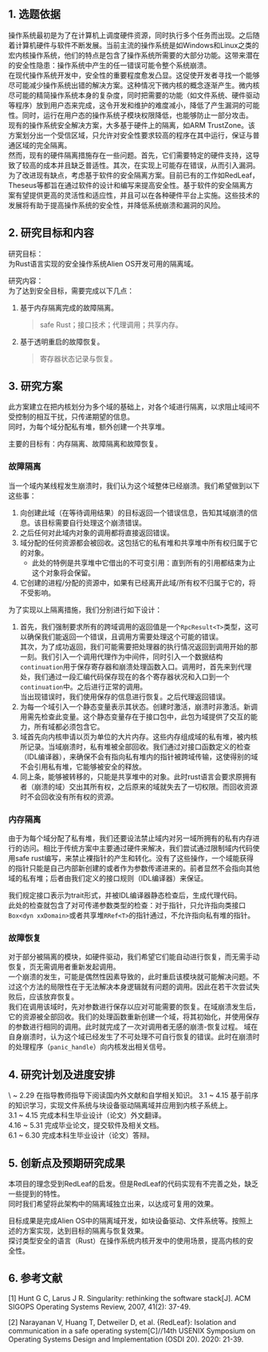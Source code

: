 ## 1. 选题依据

操作系统最初是为了在计算机上调度硬件资源，同时执行多个任务而出现。之后随着计算机硬件与软件不断发展。当前主流的操作系统是如Windows和Linux之类的宏内核操作系统，他们的特点是包含了操作系统所需要的大部分功能。这带来潜在的安全性隐患：操作系统中产生的任一错误可能令整个系统崩溃。  
在现代操作系统开发中，安全性的重要程度愈发凸显。这促使开发者寻找一个能够尽可能减少操作系统出错的解决方案。这种情况下微内核的概念逐渐产生。微内核尽可能的精简操作系统本身的复杂度，同时把需要的功能（如文件系统、硬件驱动等程序）放到用户态来完成，这令开发和维护的难度减小，降低了产生漏洞的可能性。同时，运行在用户态的操作系统子模块权限降低，也能够防止一部分攻击。  
现有的操作系统安全解决方案，大多基于硬件上的隔离，如ARM TrustZone。该方案划分出一个受信区域，只允许对安全性要求较高的程序在其中运行，保证与普通区域的完全隔离。  
然而，现有的硬件隔离措施存在一些问题。首先，它们需要特定的硬件支持，这导致了较高的成本并且缺乏普适性。其次，在实现上可能存在错误，从而引入漏洞。  
为了改进现有缺点，考虑基于软件的安全隔离方案。目前已有的工作如RedLeaf，Theseus等都旨在通过软件的设计和编写来提高安全性。基于软件的安全隔离方案有望提供更高的灵活性和适应性，并且可以在各种硬件平台上实施。这些技术的发展将有助于提高操作系统的安全性，并降低系统崩溃和漏洞的风险。

## 2. 研究目标和内容

研究目标：  
为Rust语言实现的安全操作系统Alien OS开发可用的隔离域。  

研究内容：  
为了达到安全目标，需要完成以下几点：  
1. 基于内存隔离完成的故障隔离。
   > safe Rust；接口技术；代理调用；共享内存。  
2. 基于透明重启的故障恢复。  
   > 寄存器状态记录与恢复。

## 3. 研究方案

此方案建立在把内核划分为多个域的基础上，对各个域进行隔离，以求阻止域间不受控制的相互干扰，只传递期望的信息。  
同时，为每个域分配私有堆，额外创建一个共享堆。

主要的目标有：内存隔离、故障隔离和故障恢复。

### 故障隔离

当一个域内某线程发生崩溃时，我们认为这个域整体已经崩溃。我们希望做到以下这些事：  
1. 向创建此域（在等待调用结果）的目标返回一个错误信息，告知其域崩溃的信息。该目标需要自行处理这个崩溃错误。
2. 之后任何对此域内对象的调用都将直接返回错误。
3. 域分配的任何资源都会被回收。这包括它的私有堆和共享堆中所有权归属于它的对象。
	- 此处的特例是共享堆中它借出的不可变引用：直到所有的引用都结束为止这个对象将会保留。
4. 它创建的进程/分配的资源中，如果有已经离开此域/所有权不归属于它的，将不受影响。

为了实现以上隔离措施，我们分别进行如下设计：
1. 首先，我们强制要求所有的跨域调用的返回值是一个`RpcResult<T>`类型，这可以确保我们能返回一个错误，且调用方需要处理这个可能的错误。  
   其次，为了成功返回，我们可能需要把处理器的执行情况返回到调用开始的那一刻。我们引入一个调用代理作为中间件，同时引入一个数据结构`continuation`用于保存寄存器和崩溃处理函数入口。调用时，首先来到代理处，我们通过一段汇编代码保存现在的各个寄存器状况和入口到一个`continuation`中。之后进行正常的调用。  
   当出现错误时，我们使用保存的信息进行恢复。之后代理返回错误。
2. 为每一个域引入一个静态变量表示其状态。创建时激活，崩溃时非激活。新调用需先检查此变量。这个静态变量存在于接口包中，此包为域提供了交互的能力，所有域都必须包含它。
3. 域首先向内核申请以页为单位的大片内存。这些内存组成域的私有堆，被内核所记录。当域崩溃时，私有堆被全部回收。我们通过对接口函数定义的检查（IDL编译器），来确保不会有指向私有堆内的指针被跨域传输，这使得别的域不会引用私有堆，它能够被安全的释放。
4. 同上条，能够被转移的，只能是共享堆中的对象。此时rust语言会要求原拥有者（崩溃的域）交出其所有权，之后原来的域就失去了一切权限。而回收资源时不会回收没有所有权的资源。

### 内存隔离

由于为每个域分配了私有堆，我们还要设法禁止域内对另一域所拥有的私有内存进行的访问。相比于传统方案中主要通过硬件来解决，我们尝试通过限制域内代码使用safe rust编写，来禁止裸指针的产生和转化。没有了这些操作，一个域能获得的指针只能是自己内部新创建的或者作为参数传递进来的。前者显然不会指向其他域的私有堆；后者由我们定义的接口规则（IDL编译器）来保证。

我们规定接口表示为trait形式，并被IDL编译器静态检查后，生成代理代码。  
此处的检查就包含了对可传递参数类型的检查：对于指针，只允许指向类接口`Box<dyn xxDomain>`或者共享堆`RRef<T>`的指针通过，不允许指向私有堆的指针。

### 故障恢复

对于部分被隔离的模块，如硬件驱动，我们希望它们能自动进行恢复，而无需手动恢复，页无需调用者重新发起调用。  
一个崩溃的发生，可能是偶然性因素导致的，此时重启该模块就可能解决问题。不过这个方法的局限性在于无法解决本身逻辑就有问题的调用。因此在若干次尝试失败后，应该放弃恢复。  
我们在调用该域时，先对参数进行保存以应对可能需要的恢复。在域崩溃发生后，它的资源被全部回收。我们的处理函数重新创建一个域，将其初始化，并使用保存的参数进行相同的调用。此时就完成了一次对调用者无感的崩溃-恢复过程。
域在自身崩溃时，认为这个域已经发生了不可处理不可自行恢复的错误。此时在崩溃时的处理程序（`panic_handle`）向内核发出相关信号。

## 4. 研究计划及进度安排

\      \~ 2.29 在指导教师指导下阅读国内外⽂献和⾃学相关知识。
3.1  \~ 4.15 基于前序的知识学习，实现文件系统与块设备驱动隔离域并应⽤到内核⼦系统上。  
3.1  \~ 4.15 完成本科⽣毕业设计（论⽂）外⽂翻译。  
4.16 \~ 5.31 完成毕业论⽂，提交软件及相关⽂档。  
6.1  \~ 6.30 完成本科⽣毕业设计（论⽂）答辩。

## 5. 创新点及预期研究成果

本项目的理念受到RedLeaf的启发。但是RedLeaf的代码实现有不完善之处，缺乏一些提到的特性。  
同时我们希望将此架构中的隔离域独立出来，以达成可复用的效果。  

目标成果是完成Alien OS中的隔离域开发，如块设备驱动、文件系统等。按照上述的方案实现，达到目标的隔离与恢复效果。  
探讨类型安全的语言（Rust）在操作系统内核开发中的使用场景，提高内核的安全性。  

## 6. 参考文献

[1] Hunt G C, Larus J R. Singularity: rethinking the software stack[J]. ACM SIGOPS Operating Systems Review, 2007, 41(2): 37-49.

[2] Narayanan V, Huang T, Detweiler D, et al. {RedLeaf}: Isolation and communication in a safe operating system[C]//14th USENIX Symposium on Operating Systems Design and Implementation (OSDI 20). 2020: 21-39.
